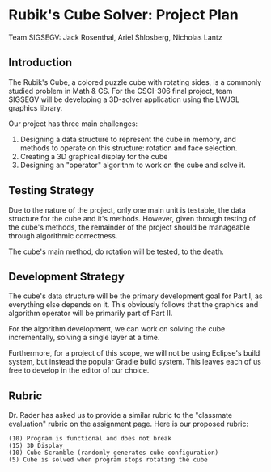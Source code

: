  Rubik's Cube Solver: Project Plan
===================================
Team SIGSEGV: Jack Rosenthal, Ariel Shlosberg, Nicholas Lantz

Introduction
------------
The Rubik's Cube, a colored puzzle cube with rotating sides, is a commonly
studied problem in Math & CS. For the CSCI-306 final project, team SIGSEGV
will be developing a 3D-solver application using the LWJGL graphics library.

Our project has three main challenges:

1. Designing a data structure to represent the cube in memory, and methods
   to operate on this structure: rotation and face selection.
2. Creating a 3D graphical display for the cube
3. Designing an "operator" algorithm to work on the cube and solve it.

Testing Strategy
----------------
Due to the nature of the project, only one main unit is testable, the data
structure for the cube and it's methods. However, given through testing of the
cube's methods, the remainder of the project should be manageable through
algorithmic correctness.

The cube's main method, do rotation will be tested, to the death.

Development Strategy
--------------------
The cube's data structure will be the primary development goal for Part I, as
everything else depends on it. This obviously follows that the graphics and
algorithm operator will be primarily part of Part II.

For the algorithm development, we can work on solving the cube incrementally,
solving a single layer at a time.

Furthermore, for a project of this scope, we will not be using Eclipse's build
system, but instead the popular Gradle build system. This leaves each of us
free to develop in the editor of our choice.

Rubric
------
Dr. Rader has asked us to provide a similar rubric to the "classmate
evaluation" rubric on the assignment page. Here is our proposed rubric:

    (10) Program is functional and does not break
    (15) 3D Display
    (10) Cube Scramble (randomly generates cube configuration)
    (5) Cube is solved when program stops rotating the cube
